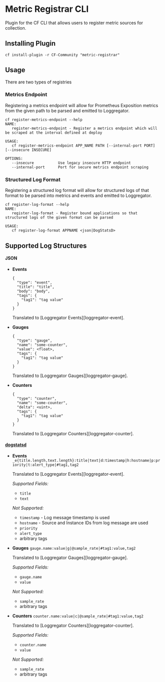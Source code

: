 # Metric Registrar CLI
Plugin for the CF CLI that allows users to register metric sources for collection.

## Installing Plugin
`cf install-plugin -r CF-Community "metric-registrar"`

## Usage
There are two types of registries

### Metrics Endpoint
Registering a metrics endpoint will allow for Prometheus Exposition metrics from the given path to be parsed and emitted to Loggregator.

```
cf register-metrics-endpoint --help
NAME:
   register-metrics-endpoint - Register a metrics endpoint which will be scraped at the interval defined at deploy

USAGE:
   cf register-metrics-endpoint APP_NAME PATH [--internal-port PORT] [--insecure INSECURE]

OPTIONS:
   --insecure           Use legacy insecure HTTP endpoint
   --internal-port      Port for secure metrics endpoint scraping
```

### Structured Log Format
Registering a structured log format will allow for structured logs of that format to be parsed into metrics and events and emitted to Loggregator.

```
cf register-log-format --help
NAME:
   register-log-format - Register bound applications so that structured logs of the given format can be parsed

USAGE:
   cf register-log-format APPNAME <json|DogStatsD>
```

## Supported Log Structures

#### JSON
  - **Events**
    ```
    {
      "type": "event",
      "title": "title",
      "body": "body",
      "tags": {
        "tag1": "tag value"
      }
    }
    ```
    Translated to [Loggregator Events][loggregator-event].

 - **Gauges**
    ```
    {
      "type": "gauge",
      "name": "some-counter",
      "value": <float>,
      "tags": {
        "tag1": "tag value"
      }
    }
    ```
    Translated to [Loggregator Gauges][loggregator-gauge].

 - **Counters**
    ```
    {
      "type": "counter",
      "name": "some-counter",
      "delta": <uint>,
      "tags": {
        "tag1": "tag value"
      }
    }
    ```
    Translated to [Loggregator Counters][loggregator-counter].

#### [dogstatsd](dogstatsd-spec)

 - **Events**
   `_e{title.length,text.length}:title|text|d:timestamp|h:hostname|p:priority|t:alert_type|#tag1,tag2`
   
   Translated to [Loggregator Events][loggregator-event].
   
   *Supported Fields:*
   - `title`
   - `text`
   
   *Not Supported:*
   - `timestamp` - Log message timestamp is used
   - `hostname` - Source and Instance IDs from log message are used
   - `priority`
   - `alert_type`
   - arbitrary tags
   
 - **Gauges**
   `gauge.name:value|g|@sample_rate|#tag1:value,tag2`
  
   Translated to [Loggregator Gauges][loggregator-gauge].
    
    *Supported Fields:*
    - `gauge.name`
    - `value`
    
    *Not Supported:*
    - `sample_rate`
    - arbitrary tags

 - **Counters**
   `counter.name:value|c|@sample_rate|#tag1:value,tag2`
  
    Translated to [Loggregator Counters][loggregator-counter].
    
    *Supported Fields:*
    - `counter.name`
    - `value`
    
    *Not Supported:*
    - `sample_rate`
    - arbitrary tags



